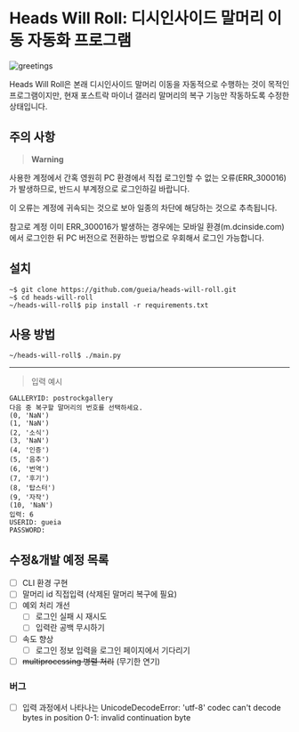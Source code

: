# Heads Will Roll: 디시인사이드 말머리 이동 자동화 프로그램
![greetings](https://github.com/github/docs/actions/workflows/greetings.yml/badge.svg)

Heads Will Roll은 본래 디시인사이드 말머리 이동을 자동적으로 수행하는 것이 목적인 프로그램이지만, 현재 포스트락 마이너 갤러리 말머리의 복구 기능만 작동하도록 수정한 상태입니다.

## 주의 사항
> __Warning__

사용한 계정에서 간혹 영원히 PC 환경에서 직접 로그인할 수 없는 오류(ERR_300016)가 발생하므로, 반드시 부계정으로 로그인하길 바랍니다.

이 오류는 계정에 귀속되는 것으로 보아 일종의 차단에 해당하는 것으로 추측됩니다.

참고로 계정 이미 ERR_300016가 발생하는 경우에는 모바일 환경(m.dcinside.com)에서 로그인한 뒤 PC 버전으로 전환하는 방법으로 우회해서 로그인 가능합니다.

## 설치
```
~$ git clone https://github.com/gueia/heads-will-roll.git
~$ cd heads-will-roll
~/heads-will-roll$ pip install -r requirements.txt
```

## 사용 방법
```
~/heads-will-roll$ ./main.py
```

***
> 입력 예시
```
GALLERYID: postrockgallery
다음 중 복구할 말머리의 번호를 선택하세요.
(0, 'NaN')
(1, 'NaN')
(2, '소식')
(3, 'NaN')
(4, '인증')
(5, '음추')
(6, '번역')
(7, '후기')
(8, '탑스터')
(9, '자작')
(10, 'NaN')
입력: 6
USERID: gueia
PASSWORD: 
```

## 수정&개발 예정 목록
* [ ] CLI 환경 구현
* [ ] 말머리 id 직접입력 (삭제된 말머리 복구에 필요)
* [ ] 예외 처리 개선
  * [ ] 로그인 실패 시 재시도
  * [ ] 입력란 공백 무시하기
* [ ] 속도 향상
  * [ ] 로그인 정보 입력을 로그인 페이지에서 기다리기
* [ ] <s>multiprocessing 병렬 처리</s> (무기한 연기)
### 버그
* [ ] 입력 과정에서 나타나는 UnicodeDecodeError: 'utf-8' codec can't decode bytes in position 0-1: invalid continuation byte

